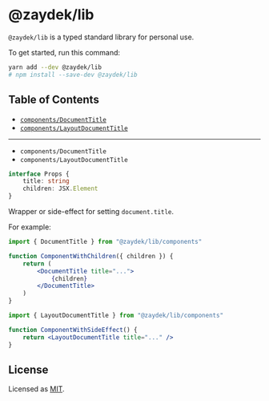 # @zaydek/lib

`@zaydek/lib` is a typed standard library for personal use.

To get started, run this command:

```bash
yarn add --dev @zaydek/lib
# npm install --save-dev @zaydek/lib
```

## Table of Contents

- [`components/DocumentTitle`](#DocumentTitle)
- [`components/LayoutDocumentTitle`](#LayoutDocumentTitle)

---

- <a id="DocumentTitle">`components/DocumentTitle`</a>
- <a id="LayoutDocumentTitle">`components/LayoutDocumentTitle`</a>

```ts
interface Props {
	title: string
	children: JSX.Element
}
```

Wrapper or side-effect for setting `document.title`.

For example:

<!-- prettier-ignore -->
```jsx
import { DocumentTitle } from "@zaydek/lib/components"

function ComponentWithChildren({ children }) {
	return (
		<DocumentTitle title="...">
			{children}
		</DocumentTitle>
	)
}
```

```jsx
import { LayoutDocumentTitle } from "@zaydek/lib/components"

function ComponentWithSideEffect() {
	return <LayoutDocumentTitle title="..." />
}
```

## License

Licensed as [MIT](./LICENSE).

